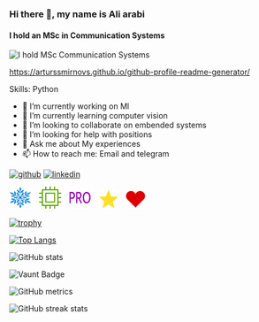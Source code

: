 ### Hi there 👋, my name is Ali arabi 
#### I hold an MSc in Communication Systems
![I hold MSc Communication Systems](https://arturssmirnovs.github.io/github-profile-readme-generator/images/banner.png)

https://arturssmirnovs.github.io/github-profile-readme-generator/


Skills: Python

- 🔭 I’m currently working on Ml 
- 🌱 I’m currently learning computer vision  
- 👯 I’m looking to collaborate on embended systems  
- 🤔 I’m looking for help with positions 
- 💬 Ask me about My experiences 
- 📫 How to reach me: Email and telegram 


[<img src='https://cdn.jsdelivr.net/npm/simple-icons@3.0.1/icons/github.svg' alt='github' height='40'>](https://github.com/githubusername)  [<img src='https://cdn.jsdelivr.net/npm/simple-icons@3.0.1/icons/linkedin.svg' alt='linkedin' height='40'>](https://www.linkedin.com/in/linkdinUserName/)  

<a href='https://archiveprogram.github.com/'><img src='https://raw.githubusercontent.com/acervenky/animated-github-badges/master/assets/acbadge.gif' width='40' height='40'></a> <a href='https://docs.github.com/en/developers'><img src='https://raw.githubusercontent.com/acervenky/animated-github-badges/master/assets/devbadge.gif' width='40' height='40'></a> <a href='https://github.com/pricing'><img src='https://raw.githubusercontent.com/acervenky/animated-github-badges/master/assets/pro.gif' width='40' height='40'></a> <a href='https://stars.github.com/'><img src='https://raw.githubusercontent.com/acervenky/animated-github-badges/master/assets/starbadge.gif' width='35' height='35'></a> <a href='https://docs.github.com/en/github/supporting-the-open-source-community-with-github-sponsors'><img src='https://raw.githubusercontent.com/acervenky/animated-github-badges/master/assets/sponsorbadge.gif' width='35' height='35'></a> 

[![trophy](https://github-profile-trophy.vercel.app/?username=githubusername)](https://github.com/ryo-ma/github-profile-trophy)

[![Top Langs](https://github-readme-stats.vercel.app/api/top-langs/?username=githubusername)](https://github.com/anuraghazra/github-readme-stats)

![GitHub stats](https://github-readme-stats.vercel.app/api?username=githubusername&show_icons=true&count_private=true)  

![Vaunt Badge](https://api.vaunt.dev/v1/github/entities/githubusername/contributions?format=svg&private=true)  

![GitHub metrics](https://metrics.lecoq.io/githubusername)  

![GitHub streak stats](https://streak-stats.demolab.com/?user=githubusername)  

